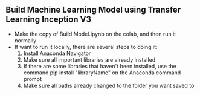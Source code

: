 ## Build Machine Learning Model using Transfer Learning Inception V3 ##

* Make the copy of Build Model.ipynb on the colab, and then run it normally
* If want to run it locally, there are several steps to doing it:
  1. Install Anaconda Navigator
  2. Make sure all important libraries are already installed
  3. If there are some libraries that haven't been installed, use the command pip install "libraryName" on the Anaconda command prompt
  4. Make sure all paths already changed to the folder you want saved to
